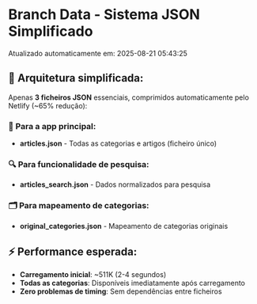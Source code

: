 # Branch Data - Sistema JSON Simplificado
Atualizado automaticamente em: 2025-08-21 05:43:25

## 🎯 Arquitetura simplificada:
Apenas **3 ficheiros JSON** essenciais, comprimidos automaticamente pelo Netlify (~65% redução):

### 📱 Para a app principal:
- **articles.json** - Todas as categorias e artigos (ficheiro único)

### 🔍 Para funcionalidade de pesquisa:
- **articles_search.json** - Dados normalizados para pesquisa

### 🗂️ Para mapeamento de categorias:
- **original_categories.json** - Mapeamento de categorias originais

## ⚡ Performance esperada:
- **Carregamento inicial**: ~511K (2-4 segundos)
- **Todas as categorias**: Disponíveis imediatamente após carregamento
- **Zero problemas de timing**: Sem dependências entre ficheiros
